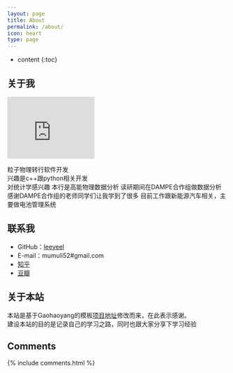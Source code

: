 ```yaml
---
layout: page
title: About
permalink: /about/
icon: heart
type: page
---
```


* content
{:toc}

## 关于我
<iframe src="https://githubbadge.appspot.com/leeyeel" style="border: 0;height: 142px;width: 200px;overflow: hidden;" frameBorder="0"></iframe>

粒子物理转行软件开发        
兴趣是c++跟python相关开发    
对统计学感兴趣
本行是高能物理数据分析 
读研期间在DAMPE合作组做数据分析
感谢DAMPE合作组的老师同学们让我学到了很多
目前工作跟新能源汽车相关，主要做电池管理系统


## 联系我

* GitHub：[leeyeel](https://github.com/leeyeel)
* E-mail：mumuli52#gmail.com
* [知乎](https://www.zhihu.com/people/lin-mou-6)
* [豆瓣](https://www.douban.com/people/freedom52/)

## 关于本站
本站是基于Gaohaoyang的模板[项目地址](https://github.com/Gaohaoyang/gaohaoyang.github.io)修改而来，在此表示感谢。   
建设本站的目的是记录自己的学习之路，同时也跟大家分享下学习经验    

## Comments

{% include comments.html %}
